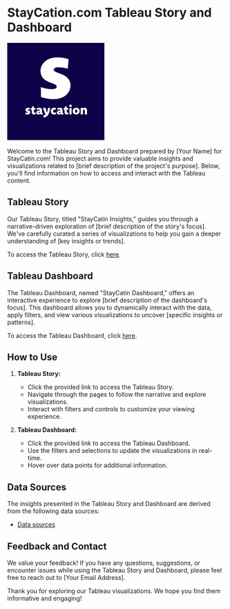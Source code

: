 # StayCation.com Tableau Story and Dashboard

![StayCatin.com Logo](logo.png)

Welcome to the Tableau Story and Dashboard prepared by [Your Name] for StayCatin.com! This project aims to provide valuable insights and visualizations related to [brief description of the project's purpose]. Below, you'll find information on how to access and interact with the Tableau content.

## Tableau Story

Our Tableau Story, titled "StayCatin Insights," guides you through a narrative-driven exploration of [brief description of the story's focus]. We've carefully curated a series of visualizations to help you gain a deeper understanding of [key insights or trends].

To access the Tableau Story, click [here](https://public.tableau.com/app/profile/shray.singh/viz/StayCatin_com-ReadingsfrommyStayCatindashboards/Story1).

## Tableau Dashboard

The Tableau Dashboard, named "StayCatin Dashboard," offers an interactive experience to explore [brief description of the dashboard's focus]. This dashboard allows you to dynamically interact with the data, apply filters, and view various visualizations to uncover [specific insights or patterns].

To access the Tableau Dashboard, click [here](https://public.tableau.com/app/profile/shray.singh).

## How to Use

1. **Tableau Story:**
   - Click the provided link to access the Tableau Story.
   - Navigate through the pages to follow the narrative and explore visualizations.
   - Interact with filters and controls to customize your viewing experience.

2. **Tableau Dashboard:**
   - Click the provided link to access the Tableau Dashboard.
   - Use the filters and selections to update the visualizations in real-time.
   - Hover over data points for additional information.

## Data Sources

The insights presented in the Tableau Story and Dashboard are derived from the following data sources:
- [Data sources](https://docs.google.com/spreadsheets/d/1DJjooTNVL6lXqiiCowOqi6Js4rUBb2GSAyGHcdX1aY8/edit#gid=1154935988)

## Feedback and Contact

We value your feedback! If you have any questions, suggestions, or encounter issues while using the Tableau Story and Dashboard, please feel free to reach out to [Your Email Address].

Thank you for exploring our Tableau visualizations. We hope you find them informative and engaging!

